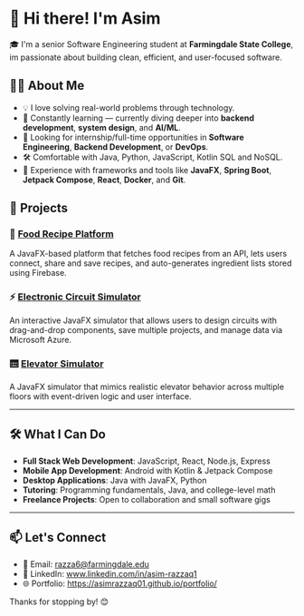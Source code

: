 # 👋 Hi there! I'm Asim

🎓 I'm a senior Software Engineering student at **Farmingdale State College**, im passionate about building clean, efficient, and user-focused software.

## 👨‍💻 About Me

- 💡 I love solving real-world problems through technology.
- 🧠 Constantly learning — currently diving deeper into **backend development**, **system design**, and **AI/ML**.
- 💼 Looking for internship/full-time opportunities in **Software Engineering**, **Backend Development**, or **DevOps**.
- 🛠️ Comfortable with Java, Python, JavaScript, Kotlin SQL and NoSQL.
- 🔧 Experience with frameworks and tools like **JavaFX**, **Spring Boot**, **Jetpack Compose**, **React**, **Docker**, and **Git**.

## 🚀 Projects

### 🥗 [Food Recipe Platform](https://github.com/yingxingxin/Food-Recipe-Platform)
A JavaFX-based platform that fetches food recipes from an API, lets users connect, share and save recipes, and auto-generates ingredient lists stored using Firebase.

### ⚡ [Electronic Circuit Simulator](https://github.com/AsimRazzaq01/ElectronicCircuitSimulator)
An interactive JavaFX simulator that allows users to design circuits with drag-and-drop components, save multiple projects, and manage data via Microsoft Azure.

### 🛗 [Elevator Simulator](https://github.com/yourusername/elevator-simulator)
A JavaFX simulator that mimics realistic elevator behavior across multiple floors with event-driven logic and user interface.

---

## 🛠️ What I Can Do

- **Full Stack Web Development**: JavaScript, React, Node.js, Express
- **Mobile App Development**: Android with Kotlin & Jetpack Compose
- **Desktop Applications**: Java with JavaFX, Python
- **Tutoring**: Programming fundamentals, Java, and college-level math
- **Freelance Projects**: Open to collaboration and small software gigs

---

## 📫 Let's Connect

- 📧 Email:  razza6@farmingdale.edu
- 💼 LinkedIn: www.linkedin.com/in/asim-razzaq1 
- 🌐 Portfolio: https://asimrazzaq01.github.io/portfolio/

Thanks for stopping by! 😊
